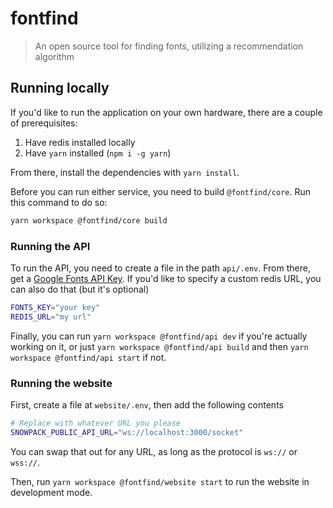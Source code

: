 # fontfind

> An open source tool for finding fonts, utilizing a recommendation algorithm

## Running locally

If you'd like to run the application on your own hardware, there are a couple of prerequisites:

1. Have redis installed locally
2. Have `yarn` installed (`npm i -g yarn`)

From there, install the dependencies with `yarn install`.

Before you can run either service, you need to build `@fontfind/core`. Run this command to do so:

```sh
yarn workspace @fontfind/core build
```

### Running the API

To run the API, you need to create a file in the path `api/.env`. From there, get a [Google Fonts API Key](https://developers.google.com/fonts/). If you'd like to specify a custom redis URL, you can also do that (but it's optional)

```sh
FONTS_KEY="your key"
REDIS_URL="my url"
```

Finally, you can run `yarn workspace @fontfind/api dev` if you're actually working on it, or just `yarn workspace @fontfind/api build` and then `yarn workspace @fontfind/api start` if not.

### Running the website

First, create a file at `website/.env`, then add the following contents

```sh
# Replace with whatever URL you please
SNOWPACK_PUBLIC_API_URL="ws://localhost:3000/socket"
```

You can swap that out for any URL, as long as the protocol is `ws://` or `wss://`.

Then, run `yarn workspace @fontfind/website start` to run the website in development mode.
